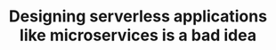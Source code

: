 ---
title: "Designing serverless applications like microservices is a bad idea"
description: "Today's most popular way to design a new application or to refactor an existing one is to think about it as a set of microservices. We follow well-established guidelines that lead us to a design where services have very well defined boundaries and communicate with other services for data that they need, but they don't own.
This design pattern works well with non-serverless technologies, but what happens when we apply it to a serverless application? What does data ownership mean when we deal with functions instead of services? And what is the price we pay when design service to service communication to preserve data ownership?

Riccardo spent the last year working on a serverless platform to collect data from wearables. In this talk, he will address these questions showing how and why following microservices guidelines for data partitioning led to the poor performance of the platform, and how his team changed the design to deliver a stable and performant solution."
speaker: Riccardo Mocchetti
bio: "Riccardo builds stuff in the cloud at Container Solutions. In the last three years playing with serverless technologies, he developed several serverless platforms, primarily to gather data, from many different sources, from websites to wearables.

When he is not working, he likes to draw caricatures of real and fictional characters. Sometimes he plays the piano, but he is not good at it."
image: /images/speakers/Riccardo_Mocchetti.jpg
twitter: rmokk
---